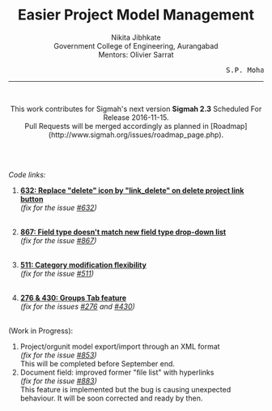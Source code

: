<h1 align="center">Easier Project Model Management</h1>
<p align="center">Nikita Jibhkate<br> Government College of Engineering, Aurangabad<br>Mentors: Olivier Sarrat <pre>                                                   S.P. Mohanty</pre> </p>
<hr>
<br>
<p align="center">This work contributes for Sigmah's next version <b>Sigmah 2.3</b> Scheduled For Release 2016-11-15.<br>
Pull Requests will be merged accordingly as planned in [Roadmap](http://www.sigmah.org/issues/roadmap_page.php).</p><br><br>

<i>Code links:</i>
<br>
1. <b>[632: Replace "delete" icon by "link_delete" on delete project link button](https://github.com/sigmah-dev/sigmah/pull/30/commits)</b>
      <br><i>(fix for the issue [#632](http://www.sigmah.org/issues/view.php?id=632))</i><br><br>

2. <b>[867: Field type doesn't match new field type drop-down list](https://github.com/sigmah-dev/sigmah/pull/35/commits)</b>
      <br><i>(fix for the issue [#867](http://www.sigmah.org/issues/view.php?id=867))</i><br><br>

3. <b>[511: Category modification flexibility](https://github.com/sigmah-dev/sigmah/pull/36/commits)</b>
      <br><i>(fix for the issue [#511](http://www.sigmah.org/issues/view.php?id=511))</i>
<br><br>
4. <b>[276 & 430: Groups Tab feature](https://github.com/sigmah-dev/sigmah/pull/37/commits)</b>
      <br><i>(fix for the issues [#276](http://www.sigmah.org/issues/view.php?id=276) and [#430](http://www.sigmah.org/issues/view.php?id=430))</i>
<br><br>

(Work in Progress):<br>
1. Project/orgunit model export/import through an XML format<br><i>(fix for the issue [#853](http://www.sigmah.org/issues/view.php?id=853))</i><br>
This will be completed before September end.<br>
2. Document field: improved former "file list" with hyperlinks<br><i>(fix for the issue [#883](http://www.sigmah.org/issues/view.php?id=883))</i><br>
This feature is implemented but the bug is causing unexpected behaviour. It will be soon corrected and ready by then.
<br>

